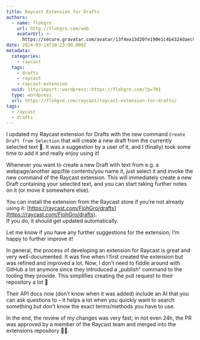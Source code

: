 ```yaml
---
title: Raycast Extension for Drafts
authors:
  - name: flohgro
    url: http://flohgro.com/web
    avatarUrl: >-
      https://secure.gravatar.com/avatar/13f4ea13d20fe190e1c4b4324daec918?s=96&d=mm&r=g
date: 2024-03-14T10:23:00.000Z
metadata:
  categories:
    - raycast
  tags:
    - drafts
    - raycast
    - raycast-extension
  uuid: 11ty/import::wordpress::https://flohgro.com/?p=701
  type: wordpress
  url: https://flohgro.com/raycast/raycast-extension-for-drafts/
tags:
  - raycast
  - drafts
---
```

I updated my Raycast extension for Drafts with the new command `Create Draft from Selection` that will create a new draft from the currently selected text 🥳. It was a suggestion by a user of it, and I (finally) took some time to add it and really enjoy using it!

Whenever you want to create a new Draft with text from e.g. a webpage/another app/file contents/you name it, just select it and invoke the new command of the Raycast extension. This will immediately create a new Draft containing your selected text, and you can start taking further notes on it (or move it somewhere else).

You can install the extension from the Raycast store if you’re not already using it: [https://raycast.com/FlohGro/drafts](https://raycast.com/FlohGro/drafts).  
If you do, it should get updated automatically.

Let me know if you have any further suggestions for the extension; I‘m happy to further improve it!

In general, the process of developing an extension for Raycast is great and very well-documented. It was fine when I first created the extension but was refined and improved a lot. Now, I don’t need to fiddle around with GitHub a lot anymore since they introduced a „publish“ command to the tooling they provide. This simplifies creating the pull request to their repository a lot 🙂

Their API docs now (don’t know when it was added) include an AI that you can ask questions to – it helps a lot when you quickly want to search something but don’t know the exact terms/methods you have to use.

In the end, the review of my changes was very fast; in not even 24h, the PR was approved by a member of the Raycast team and merged into the extensions repository 👍🏼.